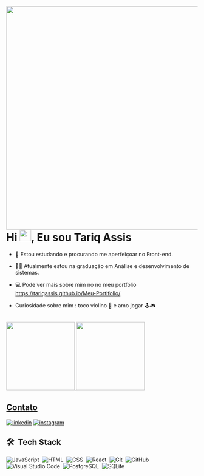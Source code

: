 <img align="right" height="590em" src="https://raw.githubusercontent.com/gist/Tariqassis/d62afb0505f0de93ec41151e574bfc39/raw/1c7bdb7b7625052a616fb22ba39a8e65edf46277/githubcard.svg"/>
<h1 align="left">Hi <img src="https://raw.githubusercontent.com/kaueMarques/kaueMarques/master/hi.gif" height="30px">, Eu sou Tariq Assis</h1>

- 🌱 Estou estudando e procurando me aperfeiçoar no Front-end.

- 👨‍💻 Atualmente estou na graduação em Análise e desenvolvimento de sistemas. 

- 💻 Pode ver mais sobre mim no no meu portfólio https://tariqassis.github.io/Meu-Portifolio/

- Curiosidade sobre mim : toco violino 🎻 e amo jogar 🕹🎮

##
<div>
  <a href="https://beacons.ai/tariqassis">
  <img height="180em" src="https://github-readme-stats.vercel.app/api?username=tariqassis&show_icons=true&theme=dark&include_all_commits=true&count_private=true"/>
  <img height="180em" src="https://github-readme-stats.vercel.app/api/top-langs/?username=tariqassis&layout=compact&langs_count=16&theme=dark"/>
</div>

## Contato

<div>

  <a href="https://www.linkedin.com/in/tariq-assis/" target="_blank">
  <img align="center" src="https://img.shields.io/badge/-linkedin-05122A?style=flat&logo=linkedin" alt="linkedin"/></a>
<a href="https://www.instagram.com/tariq_assis/" target="_blank">
 <img align="center" src="https://img.shields.io/badge/-instagram-05122A?style=flat&logo=instagram" alt="instagram"/></a>
  
  <br> 
  
 ## 🛠 &nbsp;Tech Stack

![JavaScript](https://img.shields.io/badge/-JavaScript-05122A?style=flat&logo=javascript)&nbsp;
![HTML](https://img.shields.io/badge/-HTML-05122A?style=flat&logo=HTML5)&nbsp;
![CSS](https://img.shields.io/badge/-CSS-05122A?style=flat&logo=CSS3&logoColor=1572B6)&nbsp;
![React](https://img.shields.io/badge/-React-05122A?style=flat&logo=react)&nbsp;
![Git](https://img.shields.io/badge/-Git-05122A?style=flat&logo=git)&nbsp;
![GitHub](https://img.shields.io/badge/-GitHub-05122A?style=flat&logo=github)&nbsp;
![Visual Studio Code](https://img.shields.io/badge/-Visual%20Studio%20Code-05122A?style=flat&logo=visual-studio-code&logoColor=007ACC)&nbsp;
![PostgreSQL](https://img.shields.io/badge/-PostgreSQL-05122A?style=flat&logo=postgresql)&nbsp;
![SQLite](https://img.shields.io/badge/-SQLite-05122A?style=flat&logo=sqlite)&nbsp;
  
</div>
